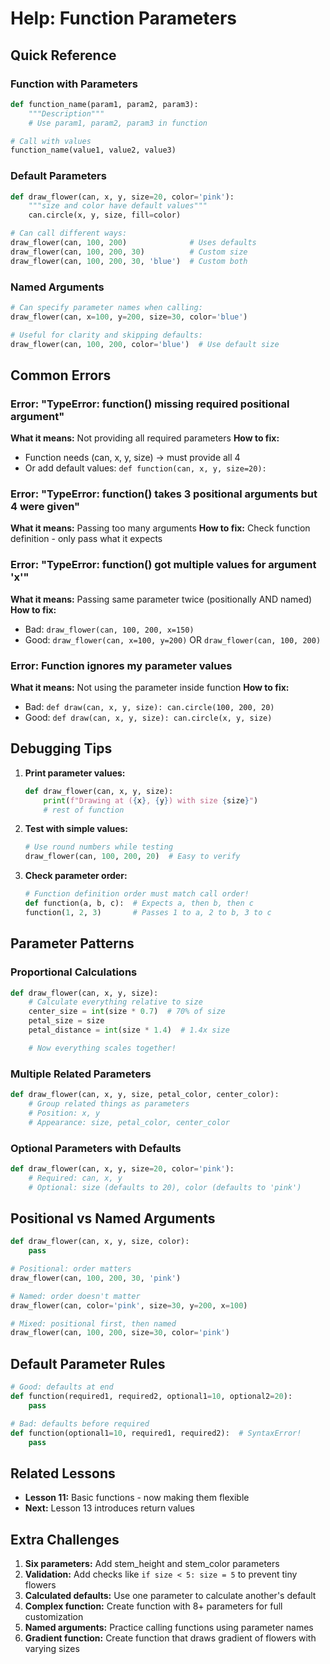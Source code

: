 # Help: Function Parameters

## Quick Reference

### Function with Parameters
```python
def function_name(param1, param2, param3):
    """Description"""
    # Use param1, param2, param3 in function

# Call with values
function_name(value1, value2, value3)
```

### Default Parameters
```python
def draw_flower(can, x, y, size=20, color='pink'):
    """size and color have default values"""
    can.circle(x, y, size, fill=color)

# Can call different ways:
draw_flower(can, 100, 200)              # Uses defaults
draw_flower(can, 100, 200, 30)          # Custom size
draw_flower(can, 100, 200, 30, 'blue')  # Custom both
```

### Named Arguments
```python
# Can specify parameter names when calling:
draw_flower(can, x=100, y=200, size=30, color='blue')

# Useful for clarity and skipping defaults:
draw_flower(can, 100, 200, color='blue')  # Use default size
```

## Common Errors

### Error: "TypeError: function() missing required positional argument"
**What it means:** Not providing all required parameters
**How to fix:**
- Function needs (can, x, y, size) → must provide all 4
- Or add default values: `def function(can, x, y, size=20):`

### Error: "TypeError: function() takes 3 positional arguments but 4 were given"
**What it means:** Passing too many arguments
**How to fix:** Check function definition - only pass what it expects

### Error: "TypeError: function() got multiple values for argument 'x'"
**What it means:** Passing same parameter twice (positionally AND named)
**How to fix:**
- Bad: `draw_flower(can, 100, 200, x=150)`
- Good: `draw_flower(can, x=100, y=200)` OR `draw_flower(can, 100, 200)`

### Error: Function ignores my parameter values
**What it means:** Not using the parameter inside function
**How to fix:**
- Bad: `def draw(can, x, y, size): can.circle(100, 200, 20)`
- Good: `def draw(can, x, y, size): can.circle(x, y, size)`

## Debugging Tips

1. **Print parameter values:**
   ```python
   def draw_flower(can, x, y, size):
       print(f"Drawing at ({x}, {y}) with size {size}")
       # rest of function
   ```

2. **Test with simple values:**
   ```python
   # Use round numbers while testing
   draw_flower(can, 100, 200, 20)  # Easy to verify
   ```

3. **Check parameter order:**
   ```python
   # Function definition order must match call order!
   def function(a, b, c):  # Expects a, then b, then c
   function(1, 2, 3)       # Passes 1 to a, 2 to b, 3 to c
   ```

## Parameter Patterns

### Proportional Calculations
```python
def draw_flower(can, x, y, size):
    # Calculate everything relative to size
    center_size = int(size * 0.7)  # 70% of size
    petal_size = size
    petal_distance = int(size * 1.4)  # 1.4x size

    # Now everything scales together!
```

### Multiple Related Parameters
```python
def draw_flower(can, x, y, size, petal_color, center_color):
    # Group related things as parameters
    # Position: x, y
    # Appearance: size, petal_color, center_color
```

### Optional Parameters with Defaults
```python
def draw_flower(can, x, y, size=20, color='pink'):
    # Required: can, x, y
    # Optional: size (defaults to 20), color (defaults to 'pink')
```

## Positional vs Named Arguments

```python
def draw_flower(can, x, y, size, color):
    pass

# Positional: order matters
draw_flower(can, 100, 200, 30, 'pink')

# Named: order doesn't matter
draw_flower(can, color='pink', size=30, y=200, x=100)

# Mixed: positional first, then named
draw_flower(can, 100, 200, size=30, color='pink')
```

## Default Parameter Rules

```python
# Good: defaults at end
def function(required1, required2, optional1=10, optional2=20):
    pass

# Bad: defaults before required
def function(optional1=10, required1, required2):  # SyntaxError!
    pass
```

## Related Lessons
- **Lesson 11:** Basic functions - now making them flexible
- **Next:** Lesson 13 introduces return values

## Extra Challenges

1. **Six parameters:** Add stem_height and stem_color parameters
2. **Validation:** Add checks like `if size < 5: size = 5` to prevent tiny flowers
3. **Calculated defaults:** Use one parameter to calculate another's default
4. **Complex function:** Create function with 8+ parameters for full customization
5. **Named arguments:** Practice calling functions using parameter names
6. **Gradient function:** Create function that draws gradient of flowers with varying sizes
